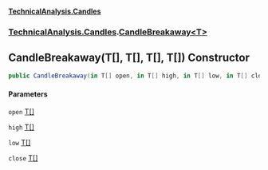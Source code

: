 #### [TechnicalAnalysis.Candles](TechnicalAnalysis.Candles.md 'TechnicalAnalysis.Candles')
### [TechnicalAnalysis.Candles](TechnicalAnalysis.Candles.md#TechnicalAnalysis.Candles 'TechnicalAnalysis.Candles').[CandleBreakaway&lt;T&gt;](CandleBreakaway_T_.md 'TechnicalAnalysis.Candles.CandleBreakaway<T>')

## CandleBreakaway(T[], T[], T[], T[]) Constructor

```csharp
public CandleBreakaway(in T[] open, in T[] high, in T[] low, in T[] close);
```
#### Parameters

<a name='TechnicalAnalysis.Candles.CandleBreakaway_T_.CandleBreakaway(T[],T[],T[],T[]).open'></a>

`open` [T](CandleBreakaway_T_.md#TechnicalAnalysis.Candles.CandleBreakaway_T_.T 'TechnicalAnalysis.Candles.CandleBreakaway<T>.T')[[]](https://docs.microsoft.com/en-us/dotnet/api/System.Array 'System.Array')

<a name='TechnicalAnalysis.Candles.CandleBreakaway_T_.CandleBreakaway(T[],T[],T[],T[]).high'></a>

`high` [T](CandleBreakaway_T_.md#TechnicalAnalysis.Candles.CandleBreakaway_T_.T 'TechnicalAnalysis.Candles.CandleBreakaway<T>.T')[[]](https://docs.microsoft.com/en-us/dotnet/api/System.Array 'System.Array')

<a name='TechnicalAnalysis.Candles.CandleBreakaway_T_.CandleBreakaway(T[],T[],T[],T[]).low'></a>

`low` [T](CandleBreakaway_T_.md#TechnicalAnalysis.Candles.CandleBreakaway_T_.T 'TechnicalAnalysis.Candles.CandleBreakaway<T>.T')[[]](https://docs.microsoft.com/en-us/dotnet/api/System.Array 'System.Array')

<a name='TechnicalAnalysis.Candles.CandleBreakaway_T_.CandleBreakaway(T[],T[],T[],T[]).close'></a>

`close` [T](CandleBreakaway_T_.md#TechnicalAnalysis.Candles.CandleBreakaway_T_.T 'TechnicalAnalysis.Candles.CandleBreakaway<T>.T')[[]](https://docs.microsoft.com/en-us/dotnet/api/System.Array 'System.Array')
